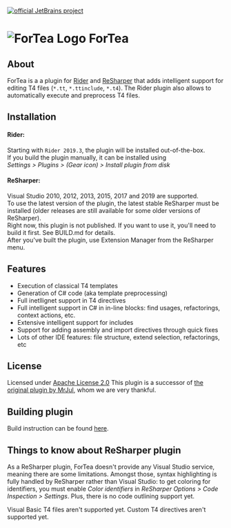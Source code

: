 [![official JetBrains project](http://jb.gg/badges/official-flat-square.svg)](https://confluence.jetbrains.com/display/ALL/JetBrains+on+GitHub)

![ForTea Logo](https://raw.github.com/MrJul/ForTea/master/Logo/ForTea%2032x32.png "ForTea Logo") ForTea
====

About
----
ForTea is a a plugin for [Rider](https://www.jetbrains.com/rider/) and [ReSharper](https://www.jetbrains.com/resharper/) that adds intelligent support for editing T4 files (`*.tt`, `*.ttinclude`, `*.t4`).
The Rider plugin also allows to automatically execute and preprocess T4 files.

Installation
----
#### Rider:
Starting with `Rider 2019.3`, the plugin will be installed out-of-the-box.  
If you build the plugin manually, it can be installed using  
_Settings > Plugins > (Gear icon) > Install plugin from disk_

#### ReSharper:
Visual Studio 2010, 2012, 2013, 2015, 2017 and 2019 are supported.  
To use the latest version of the plugin, the latest stable ReSharper must be installed (older releases are still available for some older versions of ReSharper).  
Right now, this plugin is not published. If you want to use it, you'll need to build it first. See BUILD.md for details.  
After you've built the plugin, use Extension Manager from the ReSharper menu.

Features
----
 - Execution of classical T4 templates
 - Generation of C# code (aka template preprocessing)
 - Full inetllignet support in T4 directives
 - Full intelligent support in C# in in-line blocks: find usages, refactorings, context actions, etc.
 - Extensive intelligent support for includes
 - Support for adding assembly and import directives through quick fixes
 - Lots of other IDE features: file structure, extend selection, refactorings, etc

License
----
Licensed under [Apache License 2.0](http://www.apache.org/licenses/LICENSE-2.0)
This plugin is a successor of [the original plugin by MrJul](https://github.com/MrJul/ForTea), whom we are very thankful.

Building plugin
----
Build instruction can be found [here](BUILD.md).  

Things to know about ReSharper plugin
----
As a ReSharper plugin, ForTea doesn't provide any Visual Studio service,
meaning there are some limitations.
Amongst those, syntax highlighting is fully handled by ReSharper rather than Visual Studio:
to get coloring for identifiers, you must enable _Color identifiers_ in _ReSharper Options > Code Inspection > Settings_.
Plus, there is no code outlining support yet.

Visual Basic T4 files aren't supported yet.
Custom T4 directives aren't supported yet.